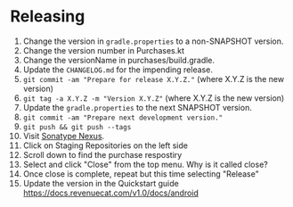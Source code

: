 Releasing
=========

 1. Change the version in `gradle.properties` to a non-SNAPSHOT version.
 2. Change the version number in Purchases.kt
 2. Change the versionName in purchases/build.gradle.
 2. Update the `CHANGELOG.md` for the impending release.
 4. `git commit -am "Prepare for release X.Y.Z."` (where X.Y.Z is the new version)
 5. `git tag -a X.Y.Z -m "Version X.Y.Z"` (where X.Y.Z is the new version)
 6. Update the `gradle.properties` to the next SNAPSHOT version.
 7. `git commit -am "Prepare next development version."`
 8. `git push && git push --tags`
 9. Visit [Sonatype Nexus](https://oss.sonatype.org/).
 10. Click on Staging Repositories on the left side
 11. Scroll down to find the purchase respostiry
 12. Select and click "Close" from the top menu. Why is it called close?
 13. Once close is complete, repeat but this time selecting "Release"
 14. Update the version in the Quickstart guide https://docs.revenuecat.com/v1.0/docs/android

